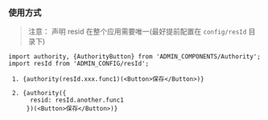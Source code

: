 ### 使用方式
  
> 注意： 声明 resid 在整个应用需要唯一(最好提前配置在 `config/resId` 目录下)

    import authority, {AuthorityButton} from 'ADMIN_COMPONENTS/Authority';
    import resId from 'ADMIN_CONFIG/resId';
    
     1. {authority(resId.xxx.func1)(<Button>保存</Button>)}
    
     2. {authority({
          resid: resId.another.func1
         })(<Button>保存</Button>)}
